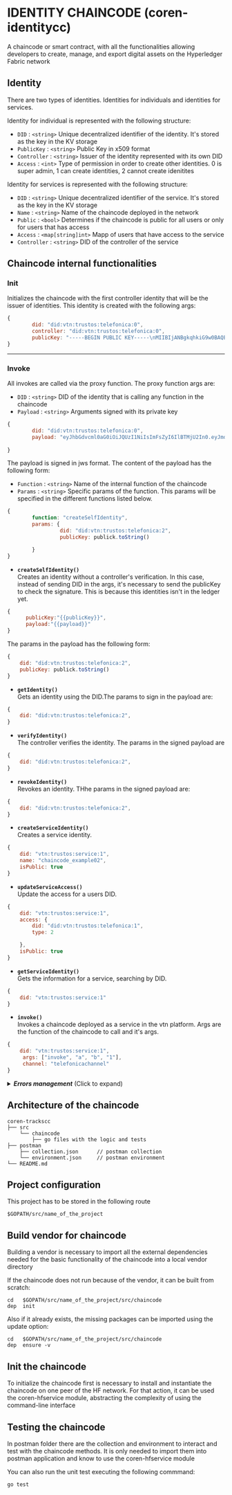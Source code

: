 # IDENTITY CHAINCODE (coren-identitycc)

A chaincode or smart contract, with all the functionalities allowing developers to create, manage, and export digital assets on the Hyperledger Fabric network

## Identity 

There are two types of identities. Identities for individuals and identities for services.

Identity for individual is represented with the following structure:

- `DID` :  `<string>` Unique decentralized identifier of the identity. It's stored as the key in the KV storage
- `PublicKey` :  `<string>` Public Key in x509 format 
- `Controller`    :  `<string>`   Issuer of the identity represented with its own DID
- `Access` :  `<int>` Type of permission in order to create other identities. 0 is super admin, 1 can create identities, 2 cannot create idenitites


Identity for services is represented with the following structure:

- `DID` :  `<string>` Unique decentralized identifier of the service. It's stored as the key in the KV storage
- `Name` :  `<string>` Name of the chaincode deployed in the network
- `Public`    :  `<bool>` Determines if the chaincode is public for all users or only for users that has access
- `Access` :  `<map[string]int>` Mapp of users that have access to the service
- `Controller` :  `<string>` DID of the controller of the service
 



## Chaincode internal functionalities

### Init
Initializes the chaincode with the first controller identity that will be the issuer of identities. This identity is created with the following args:

```js
{
		did: "did:vtn:trustos:telefonica:0",
		controller: "did:vtn:trustos:telefonica:0",
		publicKey: "-----BEGIN PUBLIC KEY-----\nMIIBIjANBgkqhkiG9w0BAQEFAAOCAQ8AMIIBCgKCAQEA7NBDzVMESXU/yuARe7YU\nGrkgNMZh5eA5w3PgxgYZf/isDLPHvmSM2Q9cTauDroriGInikQxtZ/CI4+9Qi4Rd\nJCHjeWhzw0hTIXhHoohyo9QTbUVetb4RBDJEcNqFrpztAojn8Ib5EF2soBFtBLyT\nguxlizcWwTZvv+KxHGBg/tUE7JIqw3YzmEK31faR2HhkPPqxTQ9F+h4SOnY9e6Cf\nh75PpjouzarpntSVkAqv/Ot5kV3O4TcWhB0vUr/HZwx2iX+LEyYock8Sx4Op20/g\n7k3J3rYhMGTHfkKMhZjX9QoZ8uBRiSxieAaia0yZSIcycgE6Aqu6KT+WaQn4bCnh\nwQIDAQAB\n-----END PUBLIC KEY-----"
} 

```

---

### Invoke

All invokes are called via the proxy function. The proxy function args are: 

- `DID` :  `<string>` DID of the identity that is calling any function in the chaincode
- `Payload` :  `<string>` Arguments signed with its private key

```js
{
		did: "did:vtn:trustos:telefonica:0",
		payload: "eyJhbGdvcml0aG0iOiJQUzI1NiIsImFsZyI6IlBTMjU2In0.eyJmdW5jdGlvbiI6ImNyZWF0ZVNlbGZJZGVudGl0eSIsInBhcmFtcyI6eyJkaWQiOiJkaWQ6dnRuOnRydXN0b3M6dGVsZWZvbmljYToyIiwicHVibGljS2V5IjoiLS0tLS1CRUdJTiBQVUJMSUMgS0VZLS0tLS1cbk1JSUJJakFOQmdrcWhraUc5dzBCQVFFRkFBT0NBUThBTUlJQkNnS0NBUUVBdTA0ZTlWTE5uMUpIZ1lOSU1SclVcblE0SkhoSG4wd1p4UENEOWtjUHo2M1NNQmlZbkN0Uk0yNHBLODZnQWFUdU00RDhWMkxqckE2ZHZCV3dCT2YydUZcbi80aXJJUlhNT2FJNTh1dFhFQ3NBMHI2Q3cyU3BDWVNWOEJLMXk4aHBuc3cwMi9UMHhZUkRiRnFmaHZxYQ",
		
} 

```

The payload is signed in jws format. The content of the payload has the following form: 

- `Function` :  `<string>` Name of the internal function of the chaincode
- `Params` :  `<string>` Specific params of the function. This params will be specified in the different functions listed below.

```js
{            
        function: "createSelfIdentity",
        params: {
                 did: "did:vtn:trustos:telefonica:2",
                 publicKey: publick.toString() 

        }		
} 

```


- **`createSelfIdentity()`** <br>
Creates an identity without a controller's verification. In this case, instead of sending DID in the args, it's necessary to send the publicKey to check the signature. This is because this identities isn't in the ledger yet.

```js
{
      publicKey:"{{publicKey}}",
      payload:"{{payload}}"
}

```

The params in the payload has the following form:

```js
{ 
    did: "did:vtn:trustos:telefonica:2", 
    publicKey: publick.toString() 
}

```


- **`getIdentity()`** <br>
Gets an identity using the DID.The params to sign in the payload are:
```js
{ 
    did: "did:vtn:trustos:telefonica:2", 
}

```

- **`verifyIdentity()`** <br>
The controller verifies the identity. The params in the signed payload are
```js
{ 
    did: "did:vtn:trustos:telefonica:2", 
}

```

- **`revokeIdentity()`** <br>
Revokes an identity. THhe params in the signed payload are:
```js
{ 
    did: "did:vtn:trustos:telefonica:2", 
}

```

- **`createServiceIdentity()`** <br>
Creates a service identity. 
```js
{ 
    did: "vtn:trustos:service:1", 
    name: "chaincode_example02", 
    isPublic: true 
}
```

- **`updateServiceAccess()`** <br>
Update the access for a users DID.
```js
{ 
    did: "vtn:trustos:service:1",
    access: {
        did: "did:vtn:trustos:telefonica:1",
        type: 2

    }, 
    isPublic: true
}
```

- **`getServiceIdentity()`** <br>
Gets the information for a service, searching by DID.
```js
{ 
    did: "vtn:trustos:service:1"
}
```

- **`invoke()`** <br>
Invokes a chaincode deployed as a service in the vtn platform. Args are the function of the chaincode to call and it's args. 
```js
{ 
    did: "vtn:trustos:service:1",
     args: ["invoke", "a", "b", "1"], 
     channel: "telefonicachannel" 
}
```


<details>
  <summary><em><strong>Errors management</strong></em> (Click to expand)</summary><br>
  
  Track chaincode errors are managed through the following nomenclature **CC-XX** which corresponds to:<br>


  | Code 	| Description 	|
|:-----:	|-----------------------------------------------------------------------	|
| CC-01 	| Error parsing any data structure 	|
| CC-02 	| Wrong number of function arguments 	|
| CC-03 	| Error managing data in Hyperledger Fabric 	|
| CC-04 	| Error invoking trust chaincode or error of some kind of functionality 	|
  

</details>

## Architecture of the chaincode
```
coren-trackscc
├── src
    └── chaincode       
        ├── go files with the logic and tests
├── postman                   
    ├── collection.json      // postman collection
    └── environment.json     // postman environment
└── README.md       
 ```   

## Project configuration
This project has to be stored in the following route
```
$GOPATH/src/name_of_the_project
```

## Build vendor for chaincode
Building a vendor is necessary to import all the external dependencies needed for the basic functionality of the chaincode into a local vendor directory

If the chaincode does not run because of the vendor, it can be built from scratch:

```
cd   $GOPATH/src/name_of_the_project/src/chaincode
dep  init
```

Also if it already exists, the missing packages can be imported using the update option:
```
cd   $GOPATH/src/name_of_the_project/src/chaincode
dep  ensure -v
```

## Init the chaincode
To initialize the chaincode first is necessary to install and instantiate the chaincode on one peer of the HF network. For that action, it can be used the coren-hfservice module, abstracting the complexity of using the command-line interface


## Testing the chaincode
In postman folder there are the collection and environment to interact and test with the chaincode methods. It is only needed to import them into postman application and know to use the coren-hfservice module

You can also run the unit test executing the following commmand:

````
go test
````



<!-- ## Run the test and generate report

To run the test used for continuous integration, it is necessary to follow the steps below:

First it is necessary to run the sonar server

```
cd $GOPATH/src/name_of_the_project/src/chaincode/miscelanea
docker-compose up -d 
```

Once the server is up, it is necessary to execute the test and the code coverage

````
cd $GOPATH/src/coren-trackscc/src/chaincode
mkdir -p bin
go test -short -coverprofile=bin/cov.out `go list ./... | grep -v vendor/`
go tool cover -func=bin/cov.out
````

The next step is to execute the sonnar scanner

````
sonar-scanner
```` -->

